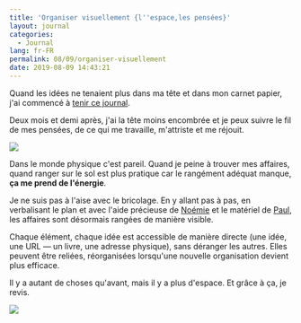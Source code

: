 ```yaml
---
title: 'Organiser visuellement {l''espace,les pensées}'
layout: journal
categories:
  - Journal
lang: fr-FR
permalink: 08/09/organiser-visuellement
date: 2019-08-09 14:43:21
---
```


Quand les idées ne tenaient plus dans ma tête et dans mon carnet papier, j'ai commencé à [tenir ce journal](/2019/05/22/nouveau-format-le-journal/).

Deux mois et demi après, j'ai la tête moins encombrée et je peux suivre le fil de mes pensées, de ce qui me travaille, m'attriste et me réjouit.

![](/images/2019/08/bibliotheque.jpg)

Dans le monde physique c'est pareil. Quand je peine à trouver mes affaires, quand ranger sur le sol est plus pratique car le rangément adéquat manque, **ça me prend de l'énergie**.

Je ne suis pas à l'aise avec le bricolage. En y allant pas à pas, en verbalisant le plan et avec l'aide précieuse de [Noémie](https://noemiegirard.co/) et le matériel de [Paul](https://piem.org), les affaires sont désormais rangées de manière visible.

Chaque élément, chaque idée est accessible de manière directe (une idée, une URL — un livre, une adresse physique), sans déranger les autres. Elles peuvent être reliées, réorganisées lorsqu'une nouvelle organisation devient plus efficace.

Il y a autant de choses qu'avant, mais il y a plus d'espace.
Et grâce à ça, je revis.

![](/images/2019/08/cuisine.jpg)